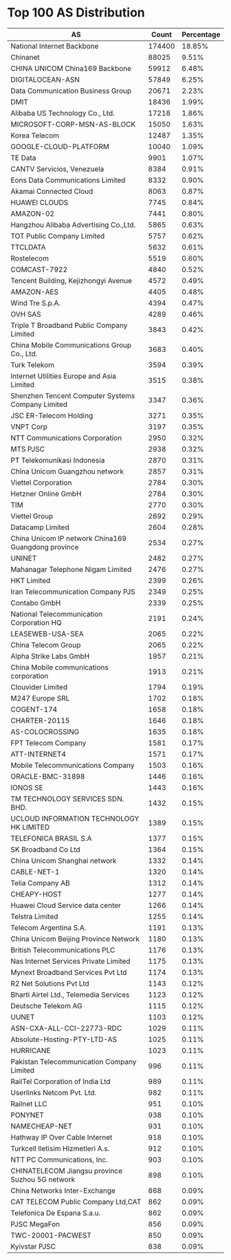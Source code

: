 # Top 100 AS Distribution
| AS | Count | Percentage |
|----|----|----|
| National Internet Backbone | 174400 | 18.85% |
| Chinanet | 88025 | 9.51% |
| CHINA UNICOM China169 Backbone | 59912 | 6.48% |
| DIGITALOCEAN-ASN | 57849 | 6.25% |
| Data Communication Business Group | 20671 | 2.23% |
| DMIT | 18436 | 1.99% |
| Alibaba US Technology Co., Ltd. | 17218 | 1.86% |
| MICROSOFT-CORP-MSN-AS-BLOCK | 15050 | 1.63% |
| Korea Telecom | 12487 | 1.35% |
| GOOGLE-CLOUD-PLATFORM | 10040 | 1.09% |
| TE Data | 9901 | 1.07% |
| CANTV Servicios, Venezuela | 8384 | 0.91% |
| Eons Data Communications Limited | 8332 | 0.90% |
| Akamai Connected Cloud | 8063 | 0.87% |
| HUAWEI CLOUDS | 7745 | 0.84% |
| AMAZON-02 | 7441 | 0.80% |
| Hangzhou Alibaba Advertising Co.,Ltd. | 5865 | 0.63% |
| TOT Public Company Limited | 5757 | 0.62% |
| TTCLDATA | 5632 | 0.61% |
| Rostelecom | 5519 | 0.60% |
| COMCAST-7922 | 4840 | 0.52% |
| Tencent Building, Kejizhongyi Avenue | 4572 | 0.49% |
| AMAZON-AES | 4405 | 0.48% |
| Wind Tre S.p.A. | 4394 | 0.47% |
| OVH SAS | 4289 | 0.46% |
| Triple T Broadband Public Company Limited | 3843 | 0.42% |
| China Mobile Communications Group Co., Ltd. | 3683 | 0.40% |
| Turk Telekom | 3594 | 0.39% |
| Internet Utilities Europe and Asia Limited | 3515 | 0.38% |
| Shenzhen Tencent Computer Systems Company Limited | 3347 | 0.36% |
| JSC ER-Telecom Holding | 3271 | 0.35% |
| VNPT Corp | 3197 | 0.35% |
| NTT Communications Corporation | 2950 | 0.32% |
| MTS PJSC | 2938 | 0.32% |
| PT Telekomunikasi Indonesia | 2870 | 0.31% |
| China Unicom Guangzhou network | 2857 | 0.31% |
| Viettel Corporation | 2784 | 0.30% |
| Hetzner Online GmbH | 2784 | 0.30% |
| TIM | 2770 | 0.30% |
| Viettel Group | 2692 | 0.29% |
| Datacamp Limited | 2604 | 0.28% |
| China Unicom IP network China169 Guangdong province | 2534 | 0.27% |
| UNINET | 2482 | 0.27% |
| Mahanagar Telephone Nigam Limited | 2476 | 0.27% |
| HKT Limited | 2399 | 0.26% |
| Iran Telecommunication Company PJS | 2349 | 0.25% |
| Contabo GmbH | 2339 | 0.25% |
| National Telecommunication Corporation HQ | 2191 | 0.24% |
| LEASEWEB-USA-SEA | 2065 | 0.22% |
| China Telecom Group | 2065 | 0.22% |
| Alpha Strike Labs GmbH | 1957 | 0.21% |
| China Mobile communications corporation | 1913 | 0.21% |
| Clouvider Limited | 1794 | 0.19% |
| M247 Europe SRL | 1702 | 0.18% |
| COGENT-174 | 1658 | 0.18% |
| CHARTER-20115 | 1646 | 0.18% |
| AS-COLOCROSSING | 1635 | 0.18% |
| FPT Telecom Company | 1581 | 0.17% |
| ATT-INTERNET4 | 1571 | 0.17% |
| Mobile Telecommunications Company | 1503 | 0.16% |
| ORACLE-BMC-31898 | 1446 | 0.16% |
| IONOS SE | 1443 | 0.16% |
| TM TECHNOLOGY SERVICES SDN. BHD. | 1432 | 0.15% |
| UCLOUD INFORMATION TECHNOLOGY HK LIMITED | 1389 | 0.15% |
| TELEFONICA BRASIL S.A | 1377 | 0.15% |
| SK Broadband Co Ltd | 1364 | 0.15% |
| China Unicom Shanghai network | 1332 | 0.14% |
| CABLE-NET-1 | 1320 | 0.14% |
| Telia Company AB | 1312 | 0.14% |
| CHEAPY-HOST | 1277 | 0.14% |
| Huawei Cloud Service data center | 1266 | 0.14% |
| Telstra Limited | 1255 | 0.14% |
| Telecom Argentina S.A. | 1191 | 0.13% |
| China Unicom Beijing Province Network | 1180 | 0.13% |
| British Telecommunications PLC | 1176 | 0.13% |
| Nas Internet Services Private Limited | 1175 | 0.13% |
| Mynext Broadband Services Pvt Ltd | 1174 | 0.13% |
| R2 Net Solutions Pvt Ltd | 1143 | 0.12% |
| Bharti Airtel Ltd., Telemedia Services | 1123 | 0.12% |
| Deutsche Telekom AG | 1115 | 0.12% |
| UUNET | 1103 | 0.12% |
| ASN-CXA-ALL-CCI-22773-RDC | 1029 | 0.11% |
| Absolute-Hosting-PTY-LTD-AS | 1025 | 0.11% |
| HURRICANE | 1023 | 0.11% |
| Pakistan Telecommunication Company Limited | 996 | 0.11% |
| RailTel Corporation of India Ltd | 989 | 0.11% |
| Userlinks Netcom Pvt. Ltd. | 982 | 0.11% |
| Railnet LLC | 951 | 0.10% |
| PONYNET | 938 | 0.10% |
| NAMECHEAP-NET | 931 | 0.10% |
| Hathway IP Over Cable Internet | 918 | 0.10% |
| Turkcell Iletisim Hizmetleri A.s. | 912 | 0.10% |
| NTT PC Communications, Inc. | 903 | 0.10% |
| CHINATELECOM Jiangsu province Suzhou 5G network | 898 | 0.10% |
| China Networks Inter-Exchange | 868 | 0.09% |
| CAT TELECOM Public Company Ltd,CAT | 862 | 0.09% |
| Telefonica De Espana S.a.u. | 862 | 0.09% |
| PJSC MegaFon | 856 | 0.09% |
| TWC-20001-PACWEST | 850 | 0.09% |
| Kyivstar PJSC | 838 | 0.09% |
